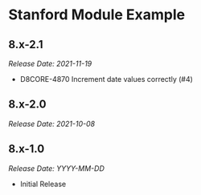 # Stanford Module Example


8.x-2.1
--------------------------------------------------------------------------------
_Release Date: 2021-11-19_

- D8CORE-4870 Increment date values correctly (#4)


8.x-2.0
--------------------------------------------------------------------------------
_Release Date: 2021-10-08_



8.x-1.0
--------------------------------------------------------------------------------  
_Release Date: YYYY-MM-DD_

- Initial Release
